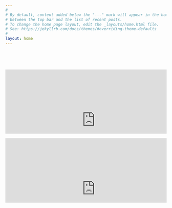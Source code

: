 ```yaml
---
#
# By default, content added below the "---" mark will appear in the home page
# between the top bar and the list of recent posts.
# To change the home page layout, edit the _layouts/home.html file.
# See: https://jekyllrb.com/docs/themes/#overriding-theme-defaults
#
layout: home
---
```

<div align="center">


<p style="position: relative; padding: 60px 0px 40% 0px; height: 0; overflow: hidden;">
<iframe width="560" height="315" src="https://www.youtube.com/embed/v9seQE_TBrw" frameborder="0" allow="accelerometer; autoplay; encrypted-media; gyroscope; picture-in-picture" allowfullscreen></iframe>
</p>
 
 <p style="position: relative; padding: 0px 0px 40% 0px; height: 0; overflow: hidden;">
<iframe width="560" height="315" src="https://www.youtube.com/embed/-M2WhNNo6Hw" frameborder="0"  allow="accelerometer; autoplay; encrypted-media; gyroscope; picture-in-picture" allowfullscreen></iframe>
</p>

</div>


